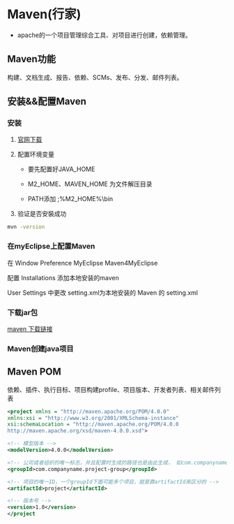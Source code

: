 # Maven(行家)

- apache的一个项目管理综合工具、对项目进行创建，依赖管理。

## Maven功能

构建、文档生成、报告、依赖、SCMs、发布、分发、邮件列表。

## 安装&&配置Maven

### 安装

1. [官网下载](http://maven.apache.org/download.cgi)

2. 配置环境变量

    - 要先配置好JAVA_HOME

    - M2_HOME、MAVEN_HOME 为文件解压目录

    - PATH添加 ;%M2_HOME%\bin

3. 验证是否安裝成功

```cmd
mvn -version
```

### 在myEclipse上配置Maven

在 Window Preference MyEclipse Maven4MyEclipse

配置 Installations 添加本地安装的maven

User Settings 中更改 setting.xml为本地安装的 Maven 的 setting.xml

### 下载jar包

[maven 下载链接](http://maven.ibiblio.org/maven/)

### Maven创建java项目

## Maven POM

依赖、插件、执行目标、项目构建profile、项目版本、开发者列表、相关邮件列表

```xml
<project xmlns = "http://maven.apache.org/POM/4.0.0"
xmlns:xsi = "http://www.w3.org/2001/XMLSchema-instance"
xsi:schemaLocation = "http://maven.apache.org/POM/4.0.0
http://maven.apache.org/xsd/maven-4.0.0.xsd">

<!-- 模型版本 -->
<modelVersion>4.0.0</modelVersion>

<!-- 公司或者组织的唯一标志，并且配置时生成的路径也是由此生成， 如com.companyname.project-group，maven会将该项目打成的jar包放本地路径：/com/companyname/project-group -->
<groupId>com.companyname.project-group</groupId>

<!-- 项目的唯一ID，一个groupId下面可能多个项目，就是靠artifactId来区分的 -->
<artifactId>project</artifactId>

<!-- 版本号 -->
<version>1.0</version>
</project
```